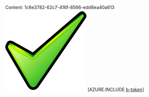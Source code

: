 Content: 1c6e3782-62c7-416f-8566-edd6ea40a613![image](7b99ff35-2ee0-4a1f-b7c8-5905ad3dfcb0.png)
[AZURE.INCLUDE [b-token](bce96e9e-befe-4ed4-8fca-2e990fb416af.md)]
